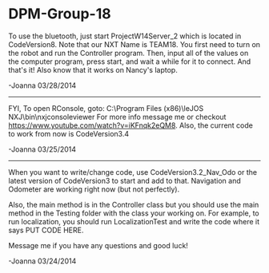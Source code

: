 DPM-Group-18
============
To use the bluetooth, just start ProjectW14Server_2 which is located in CodeVersion8.
Note that our NXT Name is TEAM18. You first need to turn on the robot and run the 
Controller program. Then, input all of the values on the computer program, press start,
and wait a while for it to connect. And that's it! 
Also know that it works on Nancy's laptop.

-Joanna 03/28/2014

------------------------------------
FYI, To open RConsole, goto: C:\Program Files (x86)\leJOS NXJ\bin\nxjconsoleviewer
For more info message me or checkout https://www.youtube.com/watch?v=iKFnqk2eQM8. Also,
the current code to work from now is CodeVersion3.4

-Joanna 03/25/2014

---------------------------------
When you want to write/change code, use CodeVersion3.2_Nav_Odo or the latest version
of CodeVersion3 to start and add to that. Navigation and Odometer are working
right now (but not perfectly).

Also, the main method is in the Controller class but you should use the main method in
the Testing folder with the class your working on. For example, to run localization,
you should run LocalizationTest and write the code where it says PUT CODE HERE.

Message me if you have any questions and good luck!

-Joanna	03/24/2014
